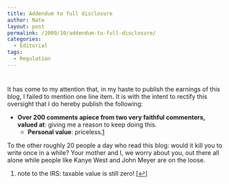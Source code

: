 ```yaml
---
title: Addendum to full disclosure
author: Nate
layout: post
permalink: /2009/10/addendum-to-full-disclosure/
categories:
  - Editorial
tags:
  - Regulation
---
```

# 

It has come to my attention that, in my haste to publish the earnings of this blog, I failed to mention one line item. It is with the intent to rectify this oversight that I do hereby publish the following:

*   **Over 200 comments apiece from two very faithful commenters, valued at**: giving me a reason to keep doing this. 
    *   **Personal value**: priceless.[1][1]

 [1]: #footnote_0_564 " note to the IRS: taxable value is still zero!"

To the other roughly 20 people a day who read this blog: would it kill you to write once in a while? Your mother and I, we worry about you, out there all alone while people like Kanye West and John Meyer are on the loose.

1.  note to the IRS: taxable value is still zero! [[↩][2]]

 [2]: #identifier_0_564